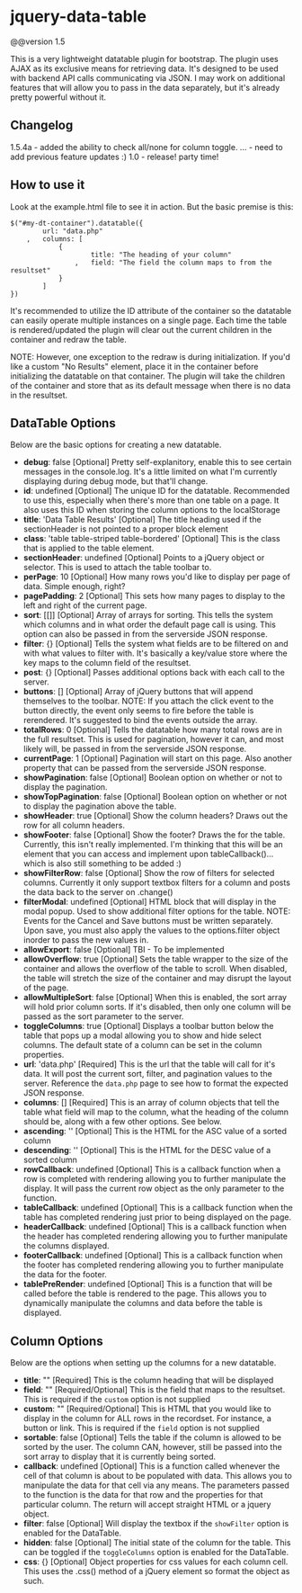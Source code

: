 jquery-data-table
=================

@@version 1.5

This is a very lightweight datatable plugin for bootstrap. The plugin uses AJAX as its exclusive means for retrieving data. It's designed to be used with backend API calls communicating via JSON. I may work on additional features that will allow you to pass in the data separately, but it's already pretty powerful without it.

Changelog
---------
1.5.4a - added the ability to check all/none for column toggle.
... - need to add previous feature updates :)
1.0 - release! party time!

How to use it
-------------

Look at the example.html file to see it in action. But the basic premise is this:

```
$("#my-dt-container").datatable({
		url: "data.php"
	,	columns: [
			{
					title: "The heading of your column"
				,	field: "The field the column maps to from the resultset"
			}
		]
})
```

It's recommended to utilize the ID attribute of the container so the datatable can easily operate multiple instances on a single page. Each time the table is rendered/updated the plugin will clear out the current children in the container and redraw the table.

NOTE: However, one exception to the redraw is during initialization. If you'd like a custom "No Results" element, place it in the container before initializing the datatable on that container. The plugin will take the children of the container and store that as its default message when there is no data in the resultset.


DataTable Options
-----------------

Below are the basic options for creating a new datatable.

+ **debug**: false
[Optional] Pretty self-explanitory, enable this to see certain messages in the console.log. It's a little limited on what I'm currently displaying during debug mode, but that'll change.
+ **id**: undefined
[Optional] The unique ID for the datatable. Recommended to use this, especially when there's more than one table on a page. It also uses this ID when storing the column options to the localStorage
+ **title**: 'Data Table Results'
[Optional] The title heading used if the sectionHeader is not pointed to a proper block element
+ **class**: 'table table-striped table-bordered'
[Optional] This is the class that is applied to the table element.
+ **sectionHeader**: undefined
[Optional] Points to a jQuery object or selector. This is used to attach the table toolbar to.
+ **perPage**: 10
[Optional] How many rows you'd like to display per page of data. Simple enough, right?
+ **pagePadding**: 2
[Optional] This sets how many pages to display to the left and right of the current page.
+ **sort**: [[]]
[Optional] Array of arrays for sorting. This tells the system which columns and in what order the default page call is using. This option can also be passed in from the serverside JSON response.
+ **filter**: {}
[Optional] Tells the system what fields are to be filtered on and with what values to filter with. It's basically a key/value store where the key maps to the column field of the resultset.
+ **post**: {}
[Optional] Passes additional options back with each call to the server.
+ **buttons**: []
[Optional] Array of jQuery buttons that will append themselves to the toolbar. NOTE: If you attach the click event to the button directly, the event only seems to fire before the table is rerendered. It's suggested to bind the events outside the array.
+ **totalRows**: 0
[Optional] Tells the datatable how many total rows are in the full resultset. This is used for pagination, however it can, and most likely will, be passed in from the serverside JSON response.
+ **currentPage**: 1
[Optional] Pagination will start on this page. Also another property that can be passed from the serverside JSON response.
+ **showPagination**: false
[Optional] Boolean option on whether or not to display the pagination.
+ **showTopPagination**: false
[Optional] Boolean option on whether or not to display the pagination above the table.
+ **showHeader**: true
[Optional] Show the column headers? Draws out the <thead> row for all column headers.
+ **showFooter**: false
[Optional] Show the footer? Draws the <tfoot> for the table. Currently, this isn't really implemented. I'm thinking that this will be an element that you can access and implement upon tableCallback()... which is also still something to be added :)
+ **showFilterRow**: false
[Optional] Show the row of filters for selected columns. Currently it only support textbox filters for a column and posts the data back to the server on .change()
+ **filterModal**: undefined
[Optional] HTML block that will display in the modal popup. Used to show additional filter options for the table. NOTE: Events for the Cancel and Save buttons must be written separately. Upon save, you must also apply the values to the options.filter object inorder to pass the new values in.
+ **allowExport**: false
[Optional] TBI - To be implemented
+ **allowOverflow**: true
[Optional] Sets the table wrapper to the size of the container and allows the overflow of the table to scroll. When disabled, the table will stretch the size of the container and may disrupt the layout of the page.
+ **allowMultipleSort**: false
[Optional] When this is enabled, the sort array will hold prior column sorts. If it's disabled, then only one column will be passed as the sort parameter to the server.
+ **toggleColumns**: true
[Optional] Displays a toolbar button below the table that pops up a modal allowing you to show and hide select columns. The default state of a column can be set in the column properties.
+ **url**: 'data.php'
[Required] This is the url that the table will call for it's data. It will post the current sort, filter, and pagination values to the server. Reference the `data.php` page to see how to format the expected JSON response.
+ **columns**: []
[Required] This is an array of column objects that tell the table what field will map to the column, what the heading of the column should be, along with a few other options. See below.
+ **ascending**: '<i class="icon-chevron-up"></i>'
[Optional] This is the HTML for the ASC value of a sorted column
+ **descending**: '<i class="icon-chevron-down"></i>'
[Optional] This is the HTML for the DESC value of a sorted column
+ **rowCallback**: undefined
[Optional] This is a callback function when a row is completed with rendering allowing you to further manipulate the display. It will pass the current row object as the only parameter to the function.
+ **tableCallback**: undefined
[Optional] This is a callback function when the table has completed rendering just prior to being displayed on the page.
+ **headerCallback**: undefined
[Optional] This is a callback function when the header has completed rendering allowing you to further manipulate the columns displayed.
+ **footerCallback**: undefined
[Optional] This is a callback function when the footer has completed rendering allowing you to further manipulate the data for the footer.
+ **tablePreRender**: undefined
[Optional] This is a function that will be called before the table is rendered to the page. This allows you to dynamically manipulate the columns and data before the table is displayed.









Column Options
--------------

Below are the options when setting up the columns for a new datatable.

+ **title**: ""
[Required] This is the column heading that will be displayed
+ **field**: ""
[Required/Optional] This is the field that maps to the resultset. This is required if the `custom` option is not supplied
+ **custom**: ""
[Required/Optional] This is HTML that you would like to display in the column for ALL rows in the recordset. For instance, a button or link. This is required if the `field` option is not supplied
+ **sortable**: false
[Optional] Tells the table if the column is allowed to be sorted by the user. The column CAN, however, still be passed into the sort array to display that it is currently being sorted.
+ **callback**: undefined
[Optional] This is a function called whenever the cell of that column is about to be populated with data. This allows you to manipulate the data for that cell via any means. The parameters passed to the function is the data for that row and the properties for that particular column. The return will accept straight HTML or a jquery object.
+ **filter**: false
[Optional] Will display the textbox if the `showFilter` option is enabled for the DataTable.
+ **hidden**: false
[Optional] The initial state of the column for the table. This can be toggled if the `toggleColumns` option is enabled for the DataTable.
+ **css**: {}
[Optional] Object properties for css values for each column cell. This uses the .css() method of a jQuery element so format the object as such.
